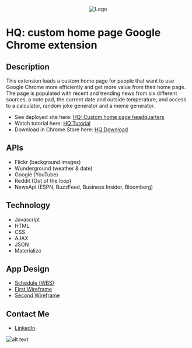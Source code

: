 <p align="center">
  <img src="http://www.hqraleigh.com/public/hq-raleigh-theme/images/hq-logo-black.png" alt="Logo"/>  
</p>

# HQ: custom home page Google Chrome extension

## Description
This extension loads a custom home page for people that want to use Google Chrome more efficiently and get more value from their home page.  
The page is populated with recent and trending news from six different sources, a note pad, the current date and outside temperature, and access to a calculator, random joke generator and a meme generator.

* See deployed site here: [HQ:  Custom home page headquarters](https://hq-new-tab-homepage.firebaseapp.com/)
* Watch tutorial here: [HQ Tutorial](https://youtu.be/Ee31xgw3joU)
* Download in Chrome Store here: [HQ Download](https://chrome.google.com/webstore/detail/hq/dhfnnhfkopfomjhpbpdombahfoiiomfo)

## APIs
* Flickr  (background images)
* Wunderground  (weather & date)
* Google  (YouTube)
* Reddit  (Out of the loop)
* NewsApi  (ESPN, BuzzFeed, Business Insider, Bloomberg)

## Technology
* Javascript
* HTML
* CSS
* AJAX
* JSON
* Materialize

## App Design
* [Schedule (WBS)](css/wbs-schedule.png)
* [First Wireframe](css/wireframe-1.png)
* [Second Wireframe](css/wireframe-2.png)

## Contact Me
* [LinkedIn](https://www.linkedin.com/in/justin-hart-35269028/)

![alt text](https://lh3.googleusercontent.com/KThHOf7E0l9lECBXimO_yGtlb3a7jbWL6rfOmKAJtER0oS-AHdywRovQR-sokzIU7Rd_SLKlmw=s1280-h800-e365-rw "Screen shot")

